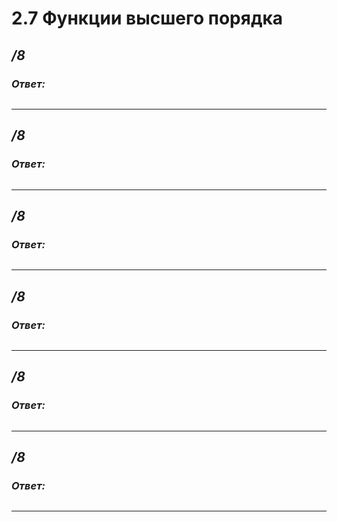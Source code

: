 # 2.7 Функции высшего порядка
## _/8_


### ___Ответ:___

```c

```

---


## _/8_



### ___Ответ:___

```c

```

---

## _/8_



### ___Ответ:___

```c

```

---

## _/8_



### ___Ответ:___

```c

```

---

## _/8_



### ___Ответ:___

```c

```

---

## _/8_



### ___Ответ:___

```c

```

---